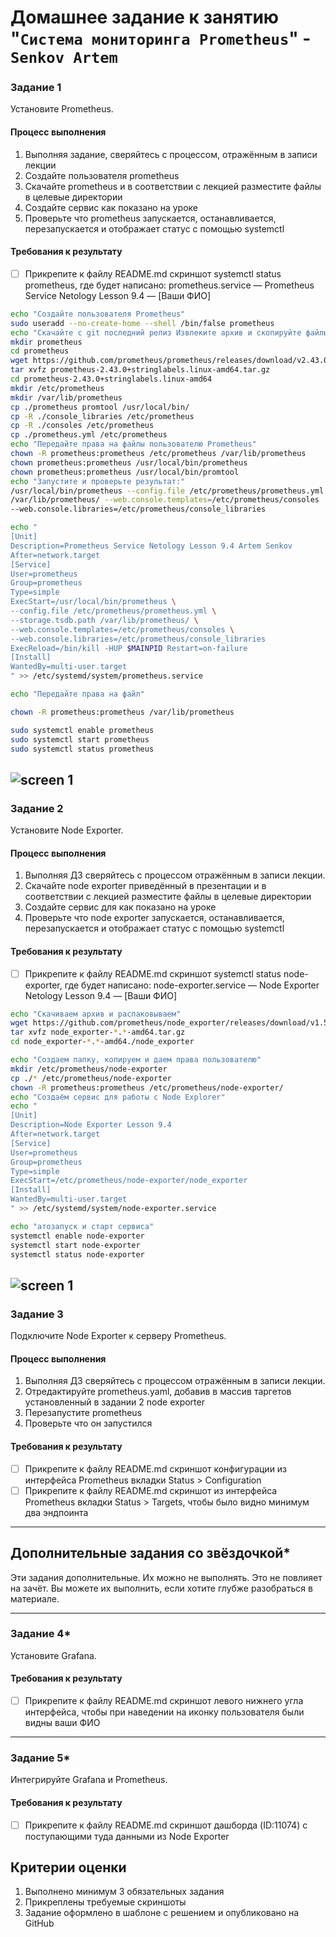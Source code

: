 # Домашнее задание к занятию "`Система мониторинга Prometheus`" - `Senkov Artem`

### Задание 1
Установите Prometheus.

#### Процесс выполнения
1. Выполняя задание, сверяйтесь с процессом, отражённым в записи лекции
2. Создайте пользователя prometheus
3. Скачайте prometheus и в соответствии с лекцией разместите файлы в целевые директории
4. Создайте сервис как показано на уроке
5. Проверьте что prometheus запускается, останавливается, перезапускается и отображает статус с помощью systemctl

#### Требования к результату
- [ ] Прикрепите к файлу README.md скриншот systemctl status prometheus, где будет написано: prometheus.service — Prometheus Service Netology Lesson 9.4 — [Ваши ФИО]

```bash
echo "Создайте пользователя Prometheus"
sudo useradd --no-create-home --shell /bin/false prometheus
echo "Скачайте с git последний релиз Извлеките архив и скопируйте файлы в необходимые директории"
mkdir prometheus 
cd prometheus
wget https://github.com/prometheus/prometheus/releases/download/v2.43.0%2Bstringlabels/prometheus-2.43.0+stringlabels.linux-amd64.tar.gz
tar xvfz prometheus-2.43.0+stringlabels.linux-amd64.tar.gz
cd prometheus-2.43.0+stringlabels.linux-amd64
mkdir /etc/prometheus
mkdir /var/lib/prometheus
cp ./prometheus promtool /usr/local/bin/
cp -R ./console_libraries /etc/prometheus
cp -R ./consoles /etc/prometheus
cp ./prometheus.yml /etc/prometheus
echo "Передайте права на файлы пользователю Prometheus"
chown -R prometheus:prometheus /etc/prometheus /var/lib/prometheus
chown prometheus:prometheus /usr/local/bin/prometheus
chown prometheus:prometheus /usr/local/bin/promtool
echo "Запустите и проверьте результат:"
/usr/local/bin/prometheus --config.file /etc/prometheus/prometheus.yml --storage.tsdb.path
/var/lib/prometheus/ --web.console.templates=/etc/prometheus/consoles
--web.console.libraries=/etc/prometheus/console_libraries 
```

```bash
echo "
[Unit]
Description=Prometheus Service Netology Lesson 9.4 Artem Senkov
After=network.target
[Service]
User=prometheus
Group=prometheus
Type=simple
ExecStart=/usr/local/bin/prometheus \
--config.file /etc/prometheus/prometheus.yml \
--storage.tsdb.path /var/lib/prometheus/ \
--web.console.templates=/etc/prometheus/consoles \
--web.console.libraries=/etc/prometheus/console_libraries
ExecReload=/bin/kill -HUP $MAINPID Restart=on-failure
[Install]
WantedBy=multi-user.target
" >> /etc/systemd/system/prometheus.service

echo "Передайте права на файл"

chown -R prometheus:prometheus /var/lib/prometheus

sudo systemctl enable prometheus
sudo systemctl start prometheus
sudo systemctl status prometheus
```
![screen 1](https://github.com/artem-senkov/netology/blob/main/prometheus/img/prom_result1.png)
---


### Задание 2
Установите Node Exporter.

#### Процесс выполнения
1. Выполняя ДЗ сверяйтесь с процессом отражённым в записи лекции.
3. Скачайте node exporter приведённый в презентации и в соответствии с лекцией разместите файлы в целевые директории
4. Создайте сервис для как показано на уроке
5. Проверьте что node exporter запускается, останавливается, перезапускается и отображает статус с помощью systemctl

#### Требования к результату
- [ ] Прикрепите к файлу README.md скриншот systemctl status node-exporter, где будет написано: node-exporter.service — Node Exporter Netology Lesson 9.4 — [Ваши ФИО]


```bash
echo "Скачиваем архив и распаковываем"
wget https://github.com/prometheus/node_exporter/releases/download/v1.5.0/node_exporter-1.5.0.linux-amd64.tar.gz
tar xvfz node_exporter-*.*-amd64.tar.gz
cd node_exporter-*.*-amd64./node_exporter

echo "Создаем папку, копируем и даем права пользователю"
mkdir /etc/prometheus/node-exporter
cp ./* /etc/prometheus/node-exporter
chown -R prometheus:prometheus /etc/prometheus/node-exporter/
echo "Создаём сервис для работы с Node Explorer"
echo "
[Unit]
Description=Node Exporter Lesson 9.4
After=network.target
[Service]
User=prometheus
Group=prometheus
Type=simple
ExecStart=/etc/prometheus/node-exporter/node_exporter
[Install]
WantedBy=multi-user.target 
" >> /etc/systemd/system/node-exporter.service

echo "атозапуск и старт сервиса"
systemctl enable node-exporter
systemctl start node-exporter
systemctl status node-exporter


```
![screen 1](https://github.com/artem-senkov/netology/blob/main/prometheus/img/prom_result2.png)
---

### Задание 3
Подключите Node Exporter к серверу Prometheus.

#### Процесс выполнения
1. Выполняя ДЗ сверяйтесь с процессом отражённым в записи лекции.
2. Отредактируйте prometheus.yaml, добавив в массив таргетов установленный в задании 2 node exporter
3. Перезапустите prometheus
4. Проверьте что он запустился

#### Требования к результату
- [ ] Прикрепите к файлу README.md скриншот конфигурации из интерфейса Prometheus вкладки Status > Configuration
- [ ] Прикрепите к файлу README.md скриншот из интерфейса Prometheus вкладки Status > Targets, чтобы было видно минимум два эндпоинта

---
## Дополнительные задания со звёздочкой*
Эти задания дополнительные. Их можно не выполнять. Это не повлияет на зачёт. Вы можете их выполнить, если хотите глубже разобраться в материале.

---

### Задание 4*
Установите Grafana.

#### Требования к результату
- [ ] Прикрепите к файлу README.md скриншот левого нижнего угла интерфейса, чтобы при наведении на иконку пользователя были видны ваши ФИО

---

### Задание 5*
Интегрируйте Grafana и Prometheus.

#### Требования к результату
- [ ] Прикрепите к файлу README.md скриншот дашборда (ID:11074) с поступающими туда данными из Node Exporter

## Критерии оценки
1. Выполнено минимум 3 обязательных задания
2. Прикреплены требуемые скриншоты
3. Задание оформлено в шаблоне с решением и опубликовано на GitHub
